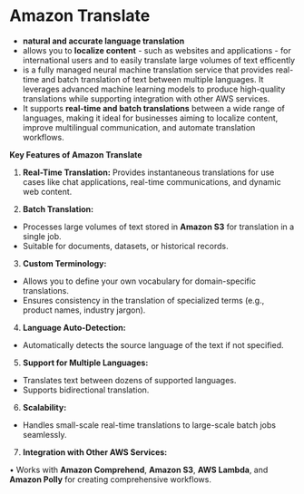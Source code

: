 # Amazon Translate

- **natural and accurate language translation**
- allows you to **localize content** - such as websites and applications - for international users and to easily translate large volumes of text efficently
- is a fully managed neural machine translation service that provides real-time and batch translation of text between multiple languages. It leverages advanced machine learning models to produce high-quality translations while supporting integration with other AWS services.
- It supports **real-time and batch translations** between a wide range of languages, making it ideal for businesses aiming to localize content, improve multilingual communication, and automate translation workflows.

**Key Features of Amazon Translate**

1.	**Real-Time Translation:** Provides instantaneous translations for use cases like chat applications, real-time communications, and dynamic web content.

2.	**Batch Translation:**

- Processes large volumes of text stored in **Amazon S3** for translation in a single job.
- Suitable for documents, datasets, or historical records.

3.	**Custom Terminology:**

- Allows you to define your own vocabulary for domain-specific translations.
- Ensures consistency in the translation of specialized terms (e.g., product names, industry jargon).

4.	**Language Auto-Detection:**

- Automatically detects the source language of the text if not specified.

5.	**Support for Multiple Languages:**

- Translates text between dozens of supported languages.
- Supports bidirectional translation.

6.	**Scalability:**

- Handles small-scale real-time translations to large-scale batch jobs seamlessly.

7.	**Integration with Other AWS Services:**

•	Works with **Amazon Comprehend**, **Amazon S3**, **AWS Lambda**, and **Amazon Polly** for creating comprehensive workflows.